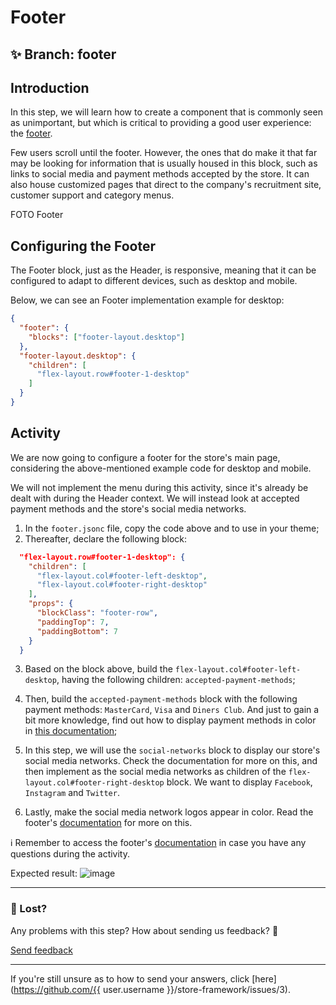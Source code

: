 # Footer

## :sparkles: **Branch:** footer

## Introduction

In this step, we will learn how to create a component that is commonly seen as unimportant, but which is critical to providing a good user experience: the [footer](https://vtex.io/docs/components/all/vtex.store-footer/).

Few users scroll until the footer. However, the ones that do make it that far may be looking for information that is usually housed in this block, such as links to social media and payment methods accepted by the store. It can also house customized pages that direct to the company's recruitment site, customer support and category menus. 

FOTO Footer

## Configuring the Footer

The Footer block, just as the Header, is responsive, meaning that it can be configured to adapt to different devices, such as desktop and mobile.

Below, we can see an Footer implementation example for desktop:

```json
{
  "footer": {
    "blocks": ["footer-layout.desktop"]
  },
  "footer-layout.desktop": {
    "children": [
      "flex-layout.row#footer-1-desktop"
    ]
  }
}
```

## Activity

We are now going to configure a footer for the store's main page, considering the above-mentioned example code for desktop and mobile.

We will not implement the menu during this activity, since it's already be dealt with during the Header context. We will instead look at accepted payment methods and the store's social media networks. 

1. In the `footer.jsonc` file, copy the code above and to use in your theme; 
2. Thereafter, declare the following block:

```json
  "flex-layout.row#footer-1-desktop": {
    "children": [
      "flex-layout.col#footer-left-desktop",
      "flex-layout.col#footer-right-desktop"
    ],
    "props": {
      "blockClass": "footer-row",
      "paddingTop": 7,
      "paddingBottom": 7
    }
  }
```

3. Based on the block above, build the `flex-layout.col#footer-left-desktop`, having the following children: `accepted-payment-methods`;

4. Then, build the `accepted-payment-methods` block with the following payment methods: `MasterCard`, `Visa` and `Diners Club`. And just to gain a bit more knowledge, find out how to display payment methods in color in [this documentation](https://vtex.io/docs/components/all/vtex.store-footer/);

5. In this step, we will use the `social-networks` block to display our store's social media networks. Check the documentation for more on this, and then implement as the social media networks as children of the `flex-layout.col#footer-right-desktop` block. We want to display `Facebook`, `Instagram` and `Twitter`.

6. Lastly, make the social media network logos appear in color. Read the footer's [documentation](https://vtex.io/docs/components/all/vtex.store-footer/) for more on this.

:information_source: Remember to access the footer's [documentation](https://vtex.io/docs/components/all/vtex.store-footer/) in case you have any questions during the activity. 

Expected result:
![image](https://user-images.githubusercontent.com/12139385/70229436-00105f80-1735-11ea-9c26-9f16a3820f52.png)

---

### :no_entry_sign: Lost? 

Any problems with this step? How about sending us feedback? :pray:

[Send feedback](https://docs.google.com/forms/d/e/1FAIpQLSeaWrm0Hogm-txm5Ww6mUa68eDuE3WnpFjUSVJ3Wi3dnmCb7A/viewform?usp=pp_url&entry.1784529524=Rodap%C3%A9) 

----

If you're still unsure as to how to send your answers, click [here](https://github.com/{{ user.username }}/store-framework/issues/3).
